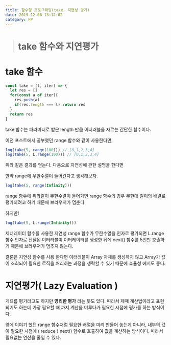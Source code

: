 ```yaml
---
title: 함수형 프로그래밍(take, 지연성 평가)
date: 2019-12-06 13:12:02
category: FP
---
```


> # take 함수와 지연평가

# take 함수

```javascript
const take = (l, iter) => {
  let res = []
  for(const a of iter){
    res.push(a)
    if(res.length === l) return res
  }
  return res
}
```

take 함수는 파라미터로 받은 length 만큼 이터러블을 자르는 간단한 함수이다.

이전 포스트에서 공부했던 range 함수와 같이 사용한다면,

```javascript
log(take(5, range(100))) // [0,1,2,3,4]
log(take(5, L.range(100))) // [0,1,2,3,4]
```

위와 같은 결과를 얻는다. 다음으로 지연성에 관한 설명을 한다면

만약 range에 무한수열이 들어간다고 생각해보자.

```javascript
log(take(5, range(Infinity))) 
```

range 함수에 위와같이 무한수열이 들어가면 range 함수의 경우 무한대 길이의 배열로 평가되려고 하기 때문에 브라우저가 멈춘다.

하지만!

```javascript
log(take(5, L.range(Infinity)))
```

제너레이터 함수를 사용한 지연성 range 함수가 무한수열을 인자로 평가되면 L.range 함수 인자로 전달된 이터러블이 이터레이터를 생성한 뒤에 next() 함수를 5번만 호출하기 때문에 브라우저가 멈추지 않는다.

결론은 지연성 함수를 사용 한다면 이터러블이 Array 자체를 생성하지 않고 Array가 값이 조회되어 필요한 로직을 처리하는 과정을 생략할 수 있기 때문에 효율성 에서도 좋다.



# 지연평가( Lazy Evaluation )



게으름 평가라고도 하지만 **영리한 평가** 라는 뜻도 있다. 따라서 제때 계산법이라고 표현 되기도 하는데 가장 필요할 때 까지 계산을 미루다가 필요한 시점에 평가를 하는 방식이다.

앞에 이야기 했던 range 함수처럼 필요한 배열을 미리 만들어 놓는게 아니라, 내부의 값이 필요한 시점에 ( reduce ) next() 함수로 호출하여 값을 계산하는 방식이다. 따라서 필요없는 연산을 줄일 수 있다.
